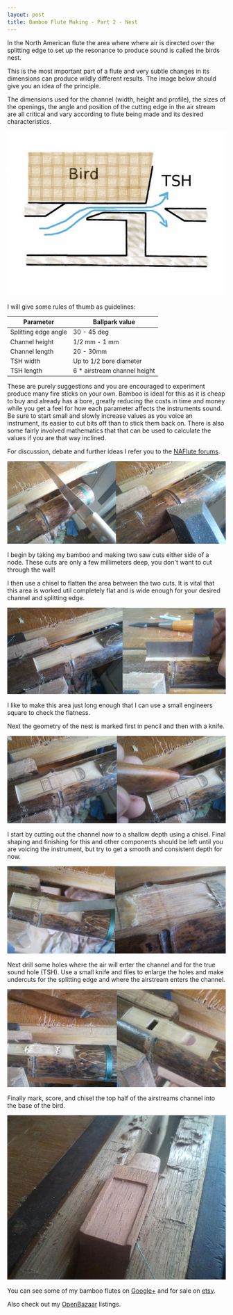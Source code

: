 ```yaml
---
layout: post
title: Bamboo Flute Making - Part 2 - Nest
---
```


In the North American flute the area where where air is directed over the splitting edge to set up the resonance to produce sound is called the birds nest.

This is the most important part of a flute and very subtle changes in its dimensions can produce wildly different results. The image below should give you an idea of the principle.

The dimensions used for the channel (width, height and profile), the sizes of the openings, the angle and position of the cutting edge in the air stream are all critical and vary according to flute being made and its desired characteristics.

![nest stage 1](/img/tsh.jpg)

I will give some rules of thumb as guidelines:

Parameter			  | Ballpark value
--------------------- | -------------------------
Splitting edge angle  | 30 - 45 deg
Channel height		  | 1/2 mm - 1 mm
Channel length		  | 20 - 30mm
TSH width			  | Up to 1/2 bore diameter
TSH length			  | 6 * airstream channel height

These are purely suggestions and you are encouraged to experiment produce many fire sticks on your own. Bamboo is ideal for this as it is cheap to buy and already has a bore, greatly reducing the costs in time and money while you get a feel for how each parameter affects the instruments sound. Be sure to start small and slowly increase values as you voice an instrument, its easier to cut bits off than to stick them back on. There is also some fairly involved mathematics that that can be used to calculate the values if you are that way inclined.

For discussion, debate and further ideas I refer you to the [NAFlute forums](http://groups.yahoo.com/neo/groups/nativeflutewoodworking/info).

![nest stage 2](/img/nest1.jpg)

I begin by taking my bamboo and making two saw cuts either side of a node. These cuts are only a few millimeters deep, you don't want to cut through the wall!

I then use a chisel to flatten the area between the two cuts. It is vital that this area is worked util completely flat and is wide enough for your desired channel and splitting edge.

![nest stage 3](/img/nest2.jpg)

I like to make this area just long enough that I can use a small engineers square to check the flatness.

Next the geometry of the nest is marked first in pencil and then with a knife.

![nest stage 4](/img/nest3.jpg)

I start by cutting out the channel now to a shallow depth using a chisel. Final shaping and finishing for this and other components should be left until you are voicing the instrument, but try to get a smooth and consistent depth for now.

![nest stage 5](/img/nest4.jpg)

Next drill some holes where the air will enter the channel and for the true sound hole (TSH). Use a small knife and files to enlarge the holes and make undercuts for the splitting edge and where the airstream enters the channel.

![nest stage 6](/img/nest5.jpg)

Finally mark, score, and chisel the top half of the airstreams channel into the base of the bird.

![nest stage 7](/img/nest6.jpg)

You can see some of my bamboo flutes on [Google+](https://plus.google.com/u/0/108624488609783583375/posts) and for sale on [etsy](https://www.etsy.com/uk/shop/Soundcraft?ref=hdr_shop_menu).

Also check out my [OpenBazaar](http://duosear.ch/@rabfulton) listings.

<script type='text/javascript' src='https://www.etsy.com/assets/js/etsy_mini_shop.js'></script><script type='text/javascript'>new Etsy.Mini(10967912,'gallery',4,3,0,'https://www.etsy.com');</script>

